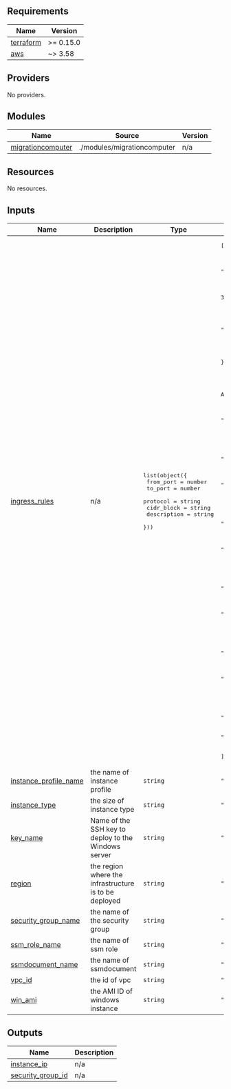## Requirements

| Name | Version |
|------|---------|
| <a name="requirement_terraform"></a> [terraform](#requirement\_terraform) | >= 0.15.0 |
| <a name="requirement_aws"></a> [aws](#requirement\_aws) | ~> 3.58 |

## Providers

No providers.

## Modules

| Name | Source | Version |
|------|--------|---------|
| <a name="module_migrationcomputer"></a> [migrationcomputer](#module\_migrationcomputer) | ./modules/migrationcomputer | n/a |

## Resources

No resources.

## Inputs

| Name | Description | Type | Default | Required |
|------|-------------|------|---------|:--------:|
| <a name="input_ingress_rules"></a> [ingress\_rules](#input\_ingress\_rules) | n/a | <pre>list(object({<br>  from_port    = number<br>  to_port      = number<br>  protocol     = string<br>  cidr_block   = string<br>  description  = string<br>    }))</pre> | <pre>[<br>  {<br>    "cidr_block": "0.0.0.0/0",<br>    "description": "RDP",<br>    "from_port": 3389,<br>    "protocol": "tcp",<br>    "to_port": 3389<br>  },<br>  {<br>    "cidr_block": "0.0.0.0/0",<br>    "description": "DNS",<br>    "from_port": 53,<br>    "protocol": "tcp",<br>    "to_port": 53<br> }<br><br>  {<br>    "cidr_block": "0.0.0.0/0",<br>    "description": "Kerberos Authentication",<br>    "from_port": 88,<br>    "protocol": "tcp",<br>    "to_port": 88<br>  }<br><br>  {<br>    "cidr_block": "0.0.0.0/0",<br>    "description": "LDAP",<br>    "from_port": 389,<br>    "protocol": "tcp",<br>    "to_port": 389<br>  }<br><br>  {<br>    "cidr_block": "0.0.0.0/0",<br>    "description": "SMB",<br>    "from_port": 445,<br>    "protocol": "tcp",<br>    "to_port": 445<br>  }<br><br>  {<br>    "cidr_block": "0.0.0.0/0",<br>    "description": "LDAPS",<br>    "from_port": 636,<br>    "protocol": "tcp",<br>    "to_port": 636<br>  }<br><br>  {<br>    "cidr_block": "0.0.0.0/0",<br>    "description": "ADWS",<br>    "from_port": 9389,<br>    "protocol": "tcp",<br>    "to_port": 9389<br>  }<br><br>  ,{<br>    "cidr_block": "0.0.0.0/0",<br>    "description": "Powershell HTTP/HTTPS",<br>    "from_port": 5985,<br>    "protocol": "tcp",<br>    "to_port": 5986<br> }<br>]</pre> | no |
| <a name="input_instance_profile_name"></a> [instance\_profile\_name](#input\_instance\_profile\_name) | the name of instance profile | `string` | `"ec2-ssm-profile"` | no |
| <a name="input_instance_type"></a> [instance\_type](#input\_instance\_type) | the  size of instance type | `string` | `"t2.medium"` | no |
| <a name="input_key_name"></a> [key\_name](#input\_key\_name) | Name of the SSH key to deploy to the Windows server | `string` | `"MAG_AD_Migration"` | no |
| <a name="input_region"></a> [region](#input\_region) | the region  where the infrastructure is to be deployed | `string` | `"us-west-2"` | no |
| <a name="input_security_group_name"></a> [security\_group\_name](#input\_security\_group\_name) | the name of the security group | `string` | `"MAG Security Group For AD Migration"` | no |
| <a name="input_ssm_role_name"></a> [ssm\_role\_name](#input\_ssm\_role\_name) | the name of ssm role | `string` | `"ec2-ssm-role"` | no |
| <a name="input_ssmdocument_name"></a> [ssmdocument\_name](#input\_ssmdocument\_name) | the name of ssmdocument | `string` | `"ec2-ssmrole-profile"` | no |
| <a name="input_vpc_id"></a> [vpc\_id](#input\_vpc\_id) | the id of vpc | `string` | `"vpc-062398958da5b533d"` | no |
| <a name="input_win_ami"></a> [win\_ami](#input\_win\_ami) | the AMI ID of windows instance | `string` | `"ami-0d94140e38e117dc8"` | no |

## Outputs

| Name | Description |
|------|-------------|
| <a name="output_instance_ip"></a> [instance\_ip](#output\_instance\_ip) | n/a |
| <a name="output_security_group_id"></a> [security\_group\_id](#output\_security\_group\_id) | n/a |
